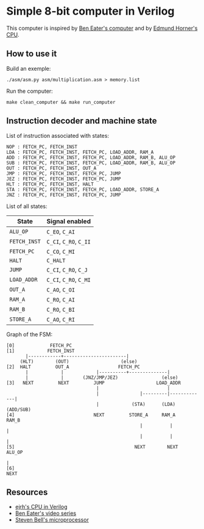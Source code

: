 Simple 8-bit computer in Verilog
================================

This computer is inspired by [Ben Eater's computer](https://eater.net/8bit/) and by [Edmund Horner's CPU](https://github.com/ejrh/cpu).


## How to use it

Build an exemple:

```
./asm/asm.py asm/multiplication.asm > memory.list
```

Run the computer:

```
make clean_computer && make run_computer
```


## Instruction decoder and machine state

List of instruction associated with states:

```
NOP : FETCH_PC, FETCH_INST
LDA : FETCH_PC, FETCH_INST, FETCH_PC, LOAD_ADDR, RAM_A
ADD : FETCH_PC, FETCH_INST, FETCH_PC, LOAD_ADDR, RAM_B, ALU_OP
SUB : FETCH_PC, FETCH_INST, FETCH_PC, LOAD_ADDR, RAM_B, ALU_OP
OUT : FETCH_PC, FETCH_INST, OUT_A
JMP : FETCH_PC, FETCH_INST, FETCH_PC, JUMP
JEZ : FETCH_PC, FETCH_INST, FETCH_PC, JUMP
HLT : FETCH_PC, FETCH_INST, HALT
STA : FETCH_PC, FETCH_INST, FETCH_PC, LOAD_ADDR, STORE_A
JNZ : FETCH_PC, FETCH_INST, FETCH_PC, JUMP
```

List of all states:

| State              | Signal enabled          |
|--------------------|-------------------------|
| `ALU_OP`           | `C_EO`, `C_AI`          |
| `FETCH_INST`       | `C_CI`, `C_RO`, `C_II`  |
| `FETCH_PC`         | `C_CO`, `C_MI`          |
| `HALT`             | `C_HALT`                |
| `JUMP`             | `C_CI`, `C_RO`, `C_J`   |
| `LOAD_ADDR`        | `C_CI`, `C_RO`, `C_MI`  |
| `OUT_A`            | `C_AO`, `C_OI`          |
| `RAM_A`            | `C_RO`, `C_AI`          |
| `RAM_B`            | `C_RO`, `C_BI`          |
| `STORE_A`          | `C_AO`, `C_RI`          |


Graph of the FSM:

```
[0]             FETCH_PC
[1]            FETCH_INST
       |------------+-----------------------|
     (HLT)        (OUT)                   (else)
[2]  HALT         OUT_A                  FETCH_PC
       |            |            |----------+--------------|
       |            |       (JNZ/JMP/JEZ)                (else)
[3]   NEXT         NEXT         JUMP                   LOAD_ADDR
                                 |                         |
                                 |               |---------|-------------|
                                 |            (STA)      (LDA)       (ADD/SUB)
[4]                             NEXT         STORE_A     RAM_A         RAM_B
                                                 |          |            |
                                                 |          |            |
[5]                                            NEXT        NEXT       ALU_OP
                                                                         |
[6]                                                                    NEXT
```

## Resources

* [ejrh's CPU in Verilog](https://github.com/ejrh/cpu)
* [Ben Eater's video series](https://eater.net/8bit/)
* [Steven Bell's microprocessor](https://stanford.edu/~sebell/oc_projects/ic_design_finalreport.pdf)
